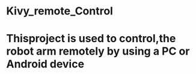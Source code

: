 # Kivy_remote_Control
# Thisproject is used to control,the robot arm remotely by using a PC or Android device
